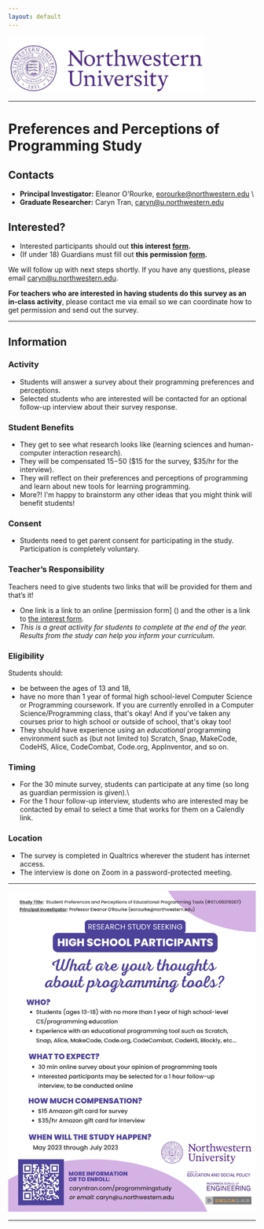 ```yaml
---
layout: default
---
```


<img class="small-picture" width="400" src="northwestern.png">

---
# Preferences and Perceptions of Programming Study

## Contacts
- **Principal Investigator:** Eleanor O'Rourke, eorourke@northwestern.edu \
- **Graduate Researcher:** Caryn Tran, caryn@u.northwestern.edu

## Interested?
- Interested participants should out **this interest [form]().**
- (If under 18) Guardians must fill out **this permission [form]().**

We will follow up with next steps shortly. If you have any questions, please email caryn@u.northwestern.edu. 

**For teachers who are interested in having students do this survey as an in-class activity**, please contact me via email so we can coordinate how to get permission and send out the survey. 

---

## Information

### Activity
- Students will answer a survey about their programming preferences and perceptions. 
- Selected students who are interested will be contacted for an optional follow-up interview about their survey response.

### Student Benefits
- They get to see what research looks like (learning sciences and human-computer interaction research).
- They will be compensated $15-$50 ($15 for the survey, $35/hr for the interview).
- They will reflect on their preferences and perceptions of programming and learn about new tools for learning programming.
- More?! I'm happy to brainstorm any other ideas that you might think will benefit students!

### Consent
- Students need to get parent consent for participating in the study. Participation is completely voluntary.

### Teacher’s Responsibility
Teachers need to give students two links that will be provided for them and that’s it! 
- One link is a link to an online [permission form] () and the other is a link to [the interest form](). 
- _This is a great activity for students to complete at the end of the year. Results from the study can help you inform your curriculum._  

### Eligibility
Students should:
- be between the ages of 13 and 18, 
- have no more than 1 year of formal high school-level Computer Science or Programming coursework. If you are currently enrolled in a Computer Science/Programming class, that's okay! And if you've taken any courses prior to high school or outside of school, that's okay too!
- They should have experience using an _educational_ programming environment such as (but not limited to) Scratch, Snap, MakeCode, CodeHS, Alice, CodeCombat, Code.org, AppInventor, and so on. 

### Timing
- For the 30 minute survey, students can participate at any time (so long as guardian permission is given).\\
- For the 1 hour follow-up interview, students who are interested may be contacted by email to select a time that works for them on a Calendly link.

### Location
- The survey is completed in Qualtrics wherever the student has internet access. 
- The interview is done on Zoom in a password-protected meeting. 

---

<img class="picture" src="recruitment.png">

---


